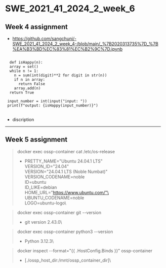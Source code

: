 # SWE_2021_41_2024_2_week_6

## Week 4 assignment
* https://github.com/sangchuni/-SWE_2021_41_2024_2_week_4-/blob/main/_%7B2020313735%7D_%7B%EA%B3%BD%EC%83%81%EC%B2%9C%7D.ipynb
<pre>
<code>
  def isHappy(n):
  array = set()
  while n != 1:
    n = sum(int(digit)**2 for digit in str(n))
    if n in array:
      return False
    array.add(n)
  return True

 input_number = int(input("input: "))
 print(f"output: {isHappy(input_number)}")
</code>
</pre>

* discription
---
## Week 5 assignment
>docker exec ossp-container cat /etc/os-release
>* PRETTY_NAME="Ubuntu 24.04.1 LTS"\
>  VERSION_ID="24.04"\
>  VERSION="24.04.1 LTS (Noble Numbat)"\
>  VERSION_CODENAME=noble\
>  ID=ubuntu\
>  ID_LIKE=debian\
>  HOME_URL="https://www.ubuntu.com/"\
>  UBUNTU_CODENAME=noble\
>  LOGO=ubuntu-logo\
>  

>docker exec ossp-container git --version
>* git version 2.43.0\

>docker exec ossp-container python3 --version
>* Python 3.12.3\

>docker inspect --format="{{ .HostConfig.Binds }}" ossp-container
>* [./ossp_host_dir:/mnt/ossp_container_dir]\


